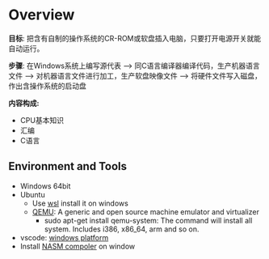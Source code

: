 # Overview

**目标**: 把含有自制的操作系统的CR-ROM或软盘插入电脑，只要打开电源开关就能自动运行。

**步骤**: 在Windows系统上编写源代表 --> 同C语言编译器编译代码，生产机器语言文件 --> 对机器语言文件进行加工，生产软盘映像文件 --> 将硬件文件写入磁盘，作出含操作系统的启动盘

**内容构成:**
+ CPU基本知识
+ 汇编
+ C语言

## Environment and Tools
+ Windows 64bit
+ Ubuntu
    + Use [wsl](https://docs.microsoft.com/en-us/windows/wsl/install) install it on windows
    + [QEMU](https://www.qemu.org/): A generic and open source machine emulator and virtualizer
        - sudo apt-get install qemu-system: The command will install all system. Includes i386, x86_64, arm and so on.
+ vscode: [windows platform](https://code.visualstudio.com/download)
+ Install [NASM compoler](https://www.nasm.us/) on window
